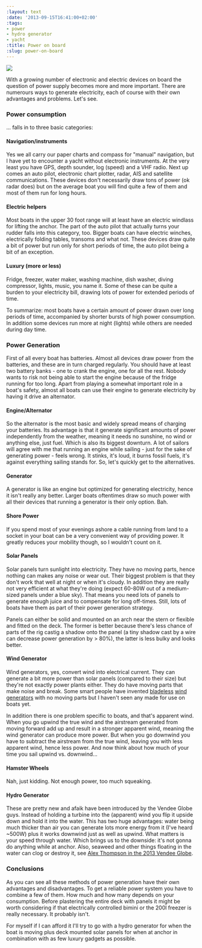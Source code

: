 ```yaml
---
:layout: text
:date: '2013-09-15T16:41:00+02:00'
:tags:
- power
- hydro generator
- yacht
:title: Power on board
:slug: power-on-board
---
```

![](http://media.tumblr.com/0ba01de044c5fa328d49d378b783c3a1/tumblr_inline_mt6934VV9j1qcydz0.jpg)

With a growing number of electronic and electric devices on board the question of power supply becomes more and more important. There are numerours ways to generate electricity, each of course with their own advantages and problems. Let's see.

### Power consumption

... falls in to three basic categories:

#### Navigation/instruments

Yes we all carry our paper charts and compass for "manual" navigation, but I have yet to encounter a yacht without electronic instruments. At the very least you have GPS, depth sounder, log (speed) and a VHF radio. Next up comes an auto pilot, electronic chart plotter, radar, AIS and satellite communications. These devices don't necessarily draw tons of power (ok radar does) but on the average boat you will find quite a few of them and most of them run for long hours.

#### Electric helpers

Most boats in the upper 30 foot range will at least have an electric windlass for lifting the anchor. The part of the auto pilot that actually turns your rudder falls into this category, too. Bigger boats can have electric winches, electrically folding tables, transoms and what not. These devices draw quite a bit of power but run only for short periods of time, the auto pilot being a bit of an exception.

#### Luxury (more or less)

Fridge, freezer, water maker, washing machine, dish washer, diving compressor, lights, music, you name it. Some of these can be quite a burden to your electricity bill, drawing lots of power for extended periods of time.

To summarize: most boats have a certain amount of power drawn over long periods of time, accompanied by shorter bursts of high power consumption. In addition some devices run more at night (lights) while others are needed during day time.

### Power Generation

First of all every boat has batteries. Almost all devices draw power from the batteries, and these are in turn charged regularly. You should have at least two battery banks - one to crank the engine, one for all the rest. Nobody wants to risk not being able to start the engine because of the fridge running for too long. Apart from playing a somewhat important role in a boat's safety, almost all boats can use their engine to generate electricity by having it drive an alternator.

#### Engine/Alternator

So the alternator is the most basic and widely spread means of charging your batteries. Its advantage is that it generate significant amounts of power independently from the weather, meaning it needs no sunshine, no wind or anything else, just fuel. Which is also its biggest downturn. A lot of sailors will agree with me that running an engine while sailing - just for the sake of generating power - feels wrong. It stinks, it's loud, it burns fossil fuels, it's against everything sailing stands for. So, let's quickly get to the alternatives.

#### Generator

A generator is like an engine but optimized for generating electricity, hence it isn't really any better. Larger boats oftentimes draw so much power with all their devices that running a generator is their only option. Bah.

#### Shore Power

If you spend most of your evenings ashore a cable running from land to a socket in your boat can be a very convenient way of providing power. It greatly reduces your mobility though, so I wouldn't count on it.

#### Solar Panels

Solar panels turn sunlight into electricity. They have no moving parts, hence nothing can makes any noise or wear out. Their biggest problem is that they don't work that well at night or when it's cloudy. In addition they are really not very efficient at what they're doing (expect 60-80W out of a medium-sized panels under a blue sky). That means you need lots of panels to generate enough juice and to compensate for long off-times. Still, lots of boats have them as part of their power generation strategy.

Panels can either be solid and mounted on an arch near the stern or flexible and fitted on the deck. The former is better because there's less chance of parts of the rig castig a shadow onto the panel (a tiny shadow cast by a wire can decrease power generation by > 80%), the latter is less bulky and looks better.

#### Wind Generator

Wind generators, yes, convert wind into electrical current. They can generate a bit more power than solar panels (compared to their size) but they're not exactly power plants either. They do have moving parts that make noise and break. Some smart people have invented [bladeless](http://www.gizmag.com/saphonian-bladeless-wind-turbine/24890/) [wind generators](http://www.impactlab.net/2013/04/07/bladeless-wind-turbine-has-no-moving-parts/) with no moving parts but I haven't seen any made for use on boats yet.

In addition there is one problem specific to boats, and that's apparent wind. When you go upwind the true wind and the airstream generated from moving forward add up and result in a stronger apparent wind, meaning the wind generator can produce more power. But when you go downwind you have to subtract the airstream from the true wind, leaving you with less apparent wind, hence less power. And now think about how much of your time you sail upwind vs. downwind...

#### Hamster Wheels

Nah, just kidding. Not enough power, too much squeaking.

#### Hydro Generator

These are pretty new and afaik have been introduced by the Vendee Globe guys. Instead of holding a turbine into the (apparent) wind you flip it upside down and hold it into the water. This has two huge advantages: water being much thicker than air you can generate lots more energy from it (I've heard ~500W) plus it works downwind just as well as upwind. What matters is your speed through water. Which brings us to the downside: it's not gonna do anything while at anchor. Also, seaweed and other things floating in the water can clog or destroy it, see [Alex Thompson in the 2013 Vendee Globe](https://www.youtube.com/watch?v=JwSo8R03z08).

### Conclusions

As you can see all these methods of power generation have their own advantages and disadvantages. To get a reliable power system you have to combine a few of them. How much and how many depends on your consumption. Before plastering the entire deck with panels it might be worth considering if that electrically controlled bimini or the 200l freezer is really necessary. It probably isn't.

For myself if I can afford it I'll try to go with a hydro generator for when the boat is moving plus deck mounted solar panels for when at anchor in combination with as few luxury gadgets as possible.
